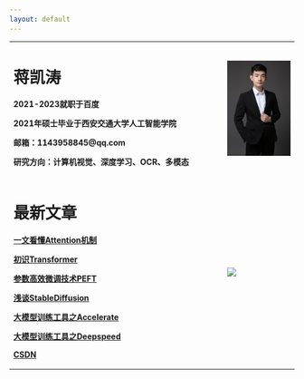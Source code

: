 ```yaml
---
layout: default
---
```


<table border="0">
  <tr>
    <td width="75%">
      <h1>蒋凯涛</h1>
      <p><b>2021-2023就职于百度</b></p>
      <p><b>2021年硕士毕业于西安交通大学人工智能学院</b></p>
      <p><b>邮箱：1143958845@qq.com</b></p>
      <p><b>研究方向：计算机视觉、深度学习、OCR、多模态</b></p>
    </td>
    <td width="25%">
      <img src="imgs/微信图片_20240817204501.jpg" width="100%">
    </td>
  </tr>
  <tr>
    <td width="75%">
      <h1>最新文章</h1>
      <p><b><a href="blogs/llm/transformers/attention.md">一文看懂Attention机制</b></p>
      <p><b><a href="blogs/llm/transformers/transformer.md">初识Transformer</b></p>
      <p><b><a href="blogs/llm/peft/peft.md">参数高效微调技术PEFT</b></p>
      <p><b><a href="blogs/llm/StableDiffusion/stable_diffusion.md">浅谈StableDiffusion</b></p>
      <p><b><a href="blogs/llm/accelerate/accelerate.md">大模型训练工具之Accelerate</b></p>
      <p><b><a href="blogs/llm/deepspeed/deepspeed.md">大模型训练工具之Deepspeed</b></p>
      <p><b><a href="https://mp.csdn.net/console/column/allColumnList">CSDN</b></p>
    </td>
    <td width="25%">
      <img src="https://i0.hdslb.com/bfs/article/37e8f0409b250df08f710ab3368b1c8f6adb828f.gif@!web-article-pic.webp" width="100%">
    </td>
  </tr>
</table>
